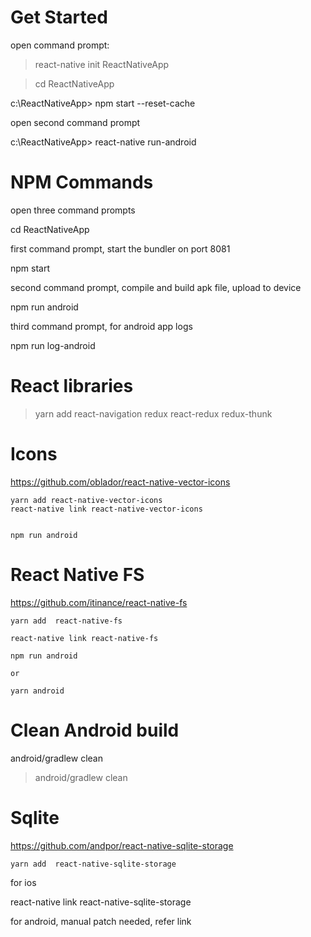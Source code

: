 

# Get Started


open command prompt:

> react-native init ReactNativeApp

> cd ReactNativeApp


c:\ReactNativeApp> npm start --reset-cache 

open second command prompt


c:\ReactNativeApp> react-native run-android


# NPM Commands

open three command prompts

cd ReactNativeApp
  
first command prompt, start the bundler on port 8081

npm start

second command prompt, compile and build apk file, upload to device

npm run android


third command prompt, for android app logs

npm run log-android


# React libraries

> yarn add react-navigation redux react-redux redux-thunk 


# Icons

https://github.com/oblador/react-native-vector-icons

```
yarn add react-native-vector-icons
react-native link react-native-vector-icons


npm run android

```


# React Native FS

https://github.com/itinance/react-native-fs


```
yarn add  react-native-fs

react-native link react-native-fs

npm run android

or 

yarn android
```

# Clean Android build

android/gradlew clean

> android/gradlew clean


# Sqlite

https://github.com/andpor/react-native-sqlite-storage

```
yarn add  react-native-sqlite-storage

```

for ios

react-native link react-native-sqlite-storage

for android, manual patch needed, refer link 
